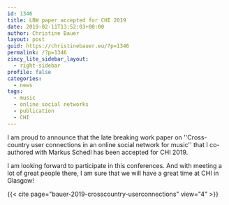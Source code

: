 ```yaml
---
id: 1346
title: LBW paper accepted for CHI 2019
date: 2019-02-11T13:52:03+00:00
author: Christine Bauer
layout: post
guid: https://christinebauer.eu/?p=1346
permalink: /?p=1346
zincy_lite_sidebar_layout:
  - right-sidebar
profile: false
categories:
  - news
tags:
  - music
  - online social networks
  - publication
  - CHI
---
```

I am proud to announce that the late breaking work paper on ''Cross-country user connections in an online social network for music'' that I co-authored with Markus Schedl has been accepted for CHI 2019.

I am looking forward to participate in this conferences. And with meeting a lot of great people there, I am sure that we will have a great time at CHI in Glasgow!

{{< cite page="bauer-2019-crosscountry-userconnections" view="4" >}}